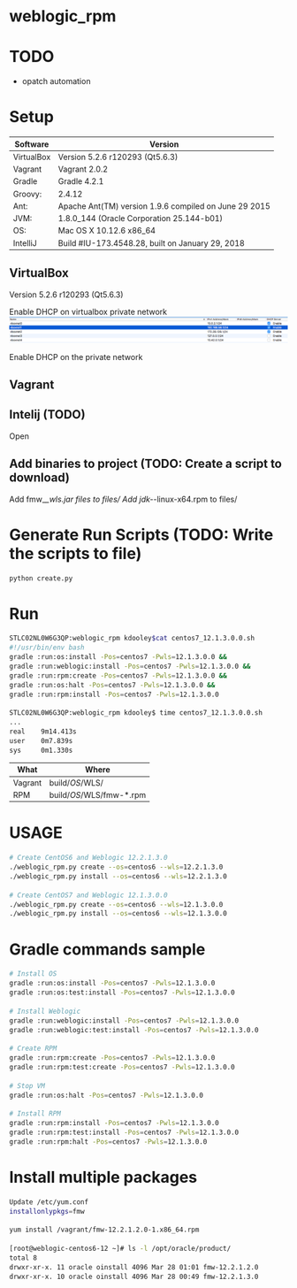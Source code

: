 # weblogic_rpm

# TODO
- opatch automation

# Setup 

|Software|Version|
|---|---|
|VirtualBox | Version 5.2.6 r120293 (Qt5.6.3)
|Vagrant    | Vagrant 2.0.2 
|Gradle     | Gradle 4.2.1 
|Groovy:    | 2.4.12 
|Ant:       | Apache Ant(TM) version 1.9.6 compiled on June 29 2015
|JVM:       | 1.8.0_144 (Oracle Corporation 25.144-b01)
|OS:        | Mac OS X 10.12.6 x86_64
|IntelliJ|Build #IU-173.4548.28, built on January 29, 2018


## VirtualBox
Version 5.2.6 r120293 (Qt5.6.3)

Enable DHCP on virtualbox private network
![alt text](docs/img/main/vb_dhcp.png "Virtual Box DHCP")

Enable DHCP on the private network

## Vagrant


## Intelij (TODO)
Open 

## Add binaries to project (TODO: Create a script to download) 
Add fmw_*_wls.jar files to files/
Add jdk-*-linux-x64.rpm to files/ 

# Generate Run Scripts (TODO: Write the scripts to file)
```bash
python create.py
```

# Run
```bash
STLC02NL0W6G3QP:weblogic_rpm kdooley$cat centos7_12.1.3.0.0.sh 
#!/usr/bin/env bash
gradle :run:os:install -Pos=centos7 -Pwls=12.1.3.0.0 &&
gradle :run:weblogic:install -Pos=centos7 -Pwls=12.1.3.0.0 &&
gradle :run:rpm:create -Pos=centos7 -Pwls=12.1.3.0.0 &&
gradle :run:os:halt -Pos=centos7 -Pwls=12.1.3.0.0 &&
gradle :run:rpm:install -Pos=centos7 -Pwls=12.1.3.0.0

STLC02NL0W6G3QP:weblogic_rpm kdooley$ time centos7_12.1.3.0.0.sh 
...
real    9m14.413s
user    0m7.839s
sys     0m1.330s
```

What|Where
---|---
Vagrant | build/$OS/$WLS/
RPM|build/$OS/$WLS/fmw-*.rpm|


# USAGE
```bash
# Create CentOS6 and Weblogic 12.2.1.3.0
./weblogic_rpm.py create --os=centos6 --wls=12.2.1.3.0
./weblogic_rpm.py install --os=centos6 --wls=12.2.1.3.0

# Create CentOS7 and Weblogic 12.1.3.0.0
./weblogic_rpm.py create --os=centos6 --wls=12.1.3.0.0
./weblogic_rpm.py install --os=centos6 --wls=12.1.3.0.0

```

# Gradle commands sample

```bash
# Install OS
gradle :run:os:install -Pos=centos7 -Pwls=12.1.3.0.0 
gradle :run:os:test:install -Pos=centos7 -Pwls=12.1.3.0.0 

# Install Weblogic
gradle :run:weblogic:install -Pos=centos7 -Pwls=12.1.3.0.0
gradle :run:weblogic:test:install -Pos=centos7 -Pwls=12.1.3.0.0

# Create RPM
gradle :run:rpm:create -Pos=centos7 -Pwls=12.1.3.0.0
gradle :run:rpm:test:create -Pos=centos7 -Pwls=12.1.3.0.0

# Stop VM
gradle :run:os:halt -Pos=centos7 -Pwls=12.1.3.0.0

# Install RPM 
gradle :run:rpm:install -Pos=centos7 -Pwls=12.1.3.0.0
gradle :run:rpm:test:install -Pos=centos7 -Pwls=12.1.3.0.0
gradle :run:rpm:halt -Pos=centos7 -Pwls=12.1.3.0.0 
```

# Install multiple packages

```bash
Update /etc/yum.conf
installonlypkgs=fmw

yum install /vagrant/fmw-12.2.1.2.0-1.x86_64.rpm 

[root@weblogic-centos6-12 ~]# ls -l /opt/oracle/product/
total 8
drwxr-xr-x. 11 oracle oinstall 4096 Mar 28 01:01 fmw-12.2.1.2.0
drwxr-xr-x. 10 oracle oinstall 4096 Mar 28 00:49 fmw-12.2.1.3.0
```

